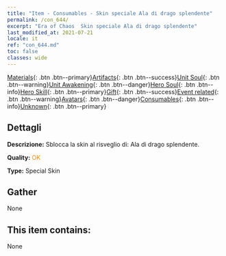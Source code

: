 ```yaml
---
title: "Item - Consumables - Skin speciale Ala di drago splendente"
permalink: /con_644/
excerpt: "Era of Chaos  Skin speciale Ala di drago splendente"
last_modified_at: 2021-07-21
locale: it
ref: "con_644.md"
toc: false
classes: wide
---
```

 [Materials](/ItemsIT/){: .btn .btn--primary}[Artifacts](/ItemsIT/Artifacts/){: .btn .btn--success}[Unit Soul](/ItemsIT/UnitSoul/){: .btn .btn--warning}[Unit Awakening](/ItemsIT/UnitAwakening/){: .btn .btn--danger}[Hero Soul](/ItemsIT/HeroSoul/){: .btn .btn--info}[Hero Skill](/ItemsIT/HeroSkill/){: .btn .btn--primary}[Gift](/ItemsIT/Gift/){: .btn .btn--success}[Event related](/ItemsIT/Events/){: .btn .btn--warning}[Avatars](/ItemsIT/Avatars/){: .btn .btn--danger}[Consumables](/ItemsIT/Consumables/){: .btn .btn--info}[Unknown](/ItemsIT/Unknown/){: .btn .btn--primary}

## Dettagli
 **Descrizione:** Sblocca la skin al risveglio di: Ala di drago splendente.

 **Quality:** <span style="color: #FF8C00">OK</span>

 **Type:** Special Skin

## Gather

  None

## This item contains:

  None

